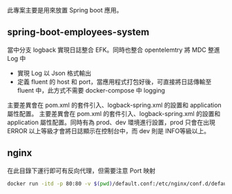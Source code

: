 此專案主要是用來放置 Spring boot 應用。

## spring-boot-employees-system

當中分支 logback 實現日誌整合 EFK。同時也整合 opentelemtry 將 MDC 整進 Log 中
- 實現 Log 以 Json 格式輸出
- 定義 fluent 的 host 和 port，當應用程式打包好後，可直接將日誌傳輸至 fluent 中，此方式不需要 docker-compose 中 logging

主要差異會在 pom.xml 的套件引入、logback-spring.xml 的設置和 application 屬性配置。
主要差異會在 pom.xml 的套件引入、logback-spring.xml 的設置和 application 屬性配置。同時有為 prod、dev 環境進行設置，prod 只會在出現 ERROR 以上等級才會將日誌顯示在控制台中，而 dev 則是 INFO等級以上。

## nginx
在此目錄下運行即可有反向代理，但需要注意 Port 映射

```bash
docker run -itd -p 80:80 -v $(pwd)/default.conf:/etc/nginx/conf.d/default.conf nginx
```

